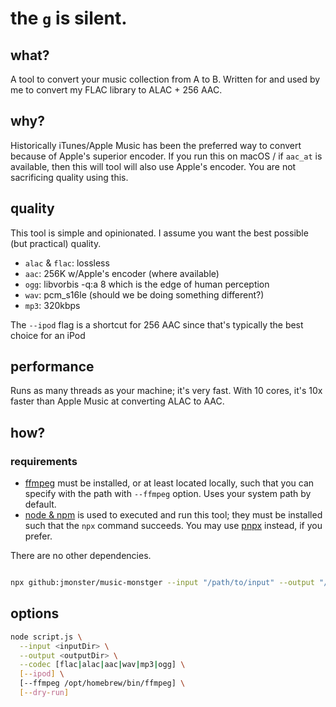 # the `g` is silent.

## what?

A tool to convert your music collection from A to B.
Written for and used by me to convert my FLAC library to ALAC + 256 AAC.

## why?

Historically iTunes/Apple Music has been the preferred way to convert because of Apple's superior encoder. If you run this on macOS / if `aac_at` is available, then this will tool will also use Apple's encoder. You are not sacrificing quality using this.

## quality

This tool is simple and opinionated. I assume you want the best possible (but practical) quality.

- `alac` & `flac`: lossless
- `aac`: 256K w/Apple's encoder (where available)
- `ogg`: libvorbis -q:a 8 which is the edge of human perception
- `wav`: pcm_s16le (should we be doing something different?)
- `mp3`: 320kbps

The `--ipod` flag is a shortcut for 256 AAC since that's typically the best choice for an iPod

## performance

Runs as many threads as your machine; it's very fast. With 10 cores, it's 10x faster than Apple Music at converting ALAC to AAC.

## how?

### requirements

- [ffmpeg](https://ffmpeg.org) must be installed, or at least located locally, such that you can specify with the path with `--ffmpeg` option. Uses your system path by default.
- [node & npm](https://nodejs.org/en) is used to executed and run this tool; they must be installed such that the `npx` command succeeds. You may use [pnpx](https://pnpm.io/installation) instead, if you prefer.

There are no other dependencies.

```sh

npx github:jmonster/music-monstger --input "/path/to/input" --output "/path/to/output" --ipod
```

## options

```sh
node script.js \
  --input <inputDir> \
  --output <outputDir> \
  --codec [flac|alac|aac|wav|mp3|ogg] \
  [--ipod] \
  [--ffmpeg /opt/homebrew/bin/ffmpeg] \
  [--dry-run]
```
